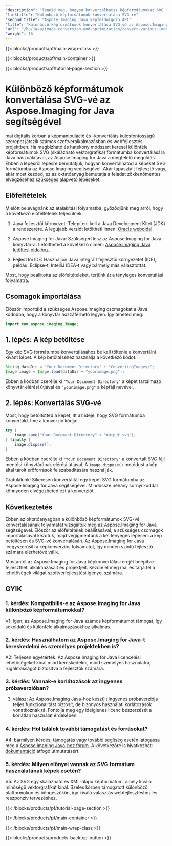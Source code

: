 ```yaml
---
"description": "Tanuld meg, hogyan konvertálhatsz képformátumokat SVG formátumra az Aspose.Imaging for Java segítségével. Lépésről lépésre útmutató fejlesztőknek."
"linktitle": "Különböző képformátumok konvertálása SVG-re"
"second_title": "Aspose.Imaging Java képfeldolgozó API"
"title": "Különböző képformátumok konvertálása SVG-vé az Aspose.Imaging for Java segítségével"
"url": "/hu/java/image-conversion-and-optimization/convert-various-image-formats-to-svg/"
"weight": 16
---
```


{{< blocks/products/pf/main-wrap-class >}}

{{< blocks/products/pf/main-container >}}

{{< blocks/products/pf/tutorial-page-section >}}

# Különböző képformátumok konvertálása SVG-vé az Aspose.Imaging for Java segítségével

mai digitális korban a képmanipuláció és -konvertálás kulcsfontosságú szerepet játszik számos szoftveralkalmazásban és webfejlesztési projektben. Ha megbízható és hatékony módszert keresel különféle képformátumok SVG (skálázható vektorgrafika) formátumba konvertálására Java használatával, az Aspose.Imaging for Java a megfelelő megoldás. Ebben a lépésről lépésre bemutatjuk, hogyan konvertálhatod a képeket SVG formátumba az Aspose.Imaging segítségével. Akár tapasztalt fejlesztő vagy, akár most kezded, ez az oktatóanyag bemutatja a feladat zökkenőmentes elvégzéséhez szükséges alapvető lépéseket.

## Előfeltételek

Mielőtt belevágnánk az átalakítási folyamatba, győződjünk meg arról, hogy a következő előfeltételek teljesülnek:

1. Java fejlesztői környezet: Telepíteni kell a Java Development Kitet (JDK) a rendszerére. A legújabb verziót letöltheti innen: [Oracle weboldal](https://www.oracle.com/java/technologies/javase-downloads).

2. Aspose.Imaging for Java: Szükséged lesz az Aspose.Imaging for Java könyvtárra. Letöltheted a következő címen: [Aspose.Imaging Java letöltési oldalhoz](https://releases.aspose.com/imaging/java/).

3. Fejlesztői IDE: Használjon Java integrált fejlesztői környezetet (IDE), például Eclipse-t, IntelliJ IDEA-t vagy bármely más választottat.

Most, hogy beállította az előfeltételeket, térjünk át a tényleges konvertálási folyamatra.

## Csomagok importálása

Először importáld a szükséges Aspose.Imaging csomagokat a Java kódodba, hogy a könyvtár hozzáférhető legyen. Így teheted meg:

```java
import com.aspose.imaging.Image;
```

## 1. lépés: A kép betöltése

Egy kép SVG formátumba konvertálásához be kell töltenie a konvertálni kívánt képet. A kép betöltéséhez használja a következő kódot:

```java
String dataDir = "Your Document Directory" + "ConvertingImages/";
Image image = Image.load(dataDir + "yourimage.png");
```

Ebben a kódban cserélje ki `"Your Document Directory"` a képet tartalmazó könyvtár elérési útjával és `"yourimage.png"` a képfájl nevével.

## 2. lépés: Konvertálás SVG-vé

Most, hogy betöltötted a képet, itt az ideje, hogy SVG formátumba konvertáld. Íme a konverzió kódja:

```java
try {
    image.save("Your Document Directory" + "output.svg");
} finally {
    image.dispose();
}
```

Ebben a kódban cserélje ki `"Your Document Directory"` a konvertált SVG fájl mentési könyvtárának elérési útjával. A `image.dispose()` metódust a kép által tárolt erőforrások felszabadítására használják.

Gratulálunk! Sikeresen konvertáltál egy képet SVG formátumba az Aspose.Imaging for Java segítségével. Mindössze néhány sornyi kóddal könnyedén elvégezheted ezt a konverziót.

## Következtetés

Ebben az oktatóanyagban a különböző képformátumok SVG-vé konvertálásának folyamatát vizsgáltuk meg az Aspose.Imaging for Java segítségével. Először az előfeltételek beállításával, a szükséges csomagok importálásával kezdtük, majd végigmentünk a két lényeges lépésen: a kép betöltésén és SVG-vé konvertálásán. Az Aspose.Imaging for Java leegyszerűsíti a képkonverziós folyamatot, így minden szintű fejlesztő számára elérhetővé válik.

Mostantól az Aspose.Imaging for Java képkonvertálási erejét beépítve fejlesztheti alkalmazásait és projektjeit. Kezdje el még ma, és tárja fel a lehetőségek világát szoftverfejlesztési igényei számára.

## GYIK

### 1. kérdés: Kompatibilis-e az Aspose.Imaging for Java különböző képformátumokkal?

V1: Igen, az Aspose.Imaging for Java számos képformátumot támogat, így sokoldalú és különféle alkalmazásokhoz alkalmas.

### 2. kérdés: Használhatom az Aspose.Imaging for Java-t kereskedelmi és személyes projektekben is?

A2: Teljesen egyetértek. Az Aspose.Imaging for Java licencelési lehetőségeket kínál mind kereskedelmi, mind személyes használatra, rugalmasságot biztosítva a fejlesztők számára.

### 3. kérdés: Vannak-e korlátozások az ingyenes próbaverzióban?

3. válasz: Az Aspose.Imaging Java-hoz készült ingyenes próbaverziója teljes funkcionalitást biztosít, de bizonyos használati korlátozások vonatkoznak rá. Fontolja meg egy ideiglenes licenc beszerzését a korlátlan használat érdekében.

### 4. kérdés: Hol találok további támogatást és forrásokat?

A4: bármilyen kérdés, támogatás vagy további segítség esetén látogassa meg a [Aspose.Imaging Java-hoz fórum](https://forum.aspose.com/). A következőre is hivatkozhat: [dokumentáció](https://reference.aspose.com/imaging/java/) átfogó útmutatásért.

### 5. kérdés: Milyen előnyei vannak az SVG formátum használatának képek esetén?

V5: Az SVG egy skálázható és XML-alapú képformátum, amely kiváló minőségű vektorgrafikát kínál. Széles körben támogatott különböző platformokon és böngészőkön, így kiváló választás webfejlesztéshez és reszponzív tervezéshez.

{{< /blocks/products/pf/tutorial-page-section >}}

{{< /blocks/products/pf/main-container >}}

{{< /blocks/products/pf/main-wrap-class >}}

{{< blocks/products/products-backtop-button >}}